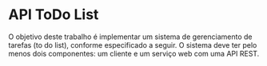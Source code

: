 # API ToDo List
O objetivo deste trabalho é implementar um sistema de gerenciamento de tarefas (to do list), conforme especificado a seguir. O sistema deve ter pelo menos dois componentes: um cliente e um serviço web com uma API REST. 

